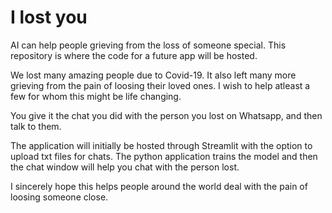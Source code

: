 # I lost you

AI can help people grieving from the loss of someone special.
This repository is where the code for a future app will be hosted.

We lost many amazing people due to Covid-19.
It also left many more grieving from the pain of loosing their loved ones.
I wish to help atleast a few for whom this might be life changing.

You give it the chat you did with the person you lost on Whatsapp, and then talk to them.

The application will initially be hosted through Streamlit with the option to upload txt files for chats.
The python application trains the model and then the chat window will help you chat with the person lost.

I sincerely hope this helps people around the world deal with the pain of loosing someone close.
